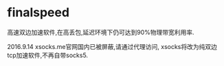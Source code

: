 # finalspeed
高速双边加速软件,在高丢包,延迟环境下仍可达到90%物理带宽利用率.

2016.9.14
xsocks.me官网国内已被屏蔽,请通过代理访问,
xsocks将改为纯双边tcp加速软件,不再自带socks5.
